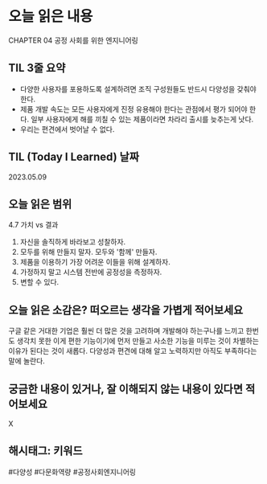 # 오늘 읽은 내용

CHAPTER 04 공정 사회를 위한 엔지니어링

## TIL 3줄 요약

- 다양한 사용자를 포용하도록 설계하려면 조직 구성원들도 반드시 다양성을 갖춰야 한다.
- 제품 개발 속도는 모든 사용자에게 진정 유용해야 한다는 관점에서 평가 되어야 한다. 일부 사용자에게 해를 끼칠 수 있는 제품이라면 차라리 출시를 늦추는게 낫다.
- 우리는 편견에서 벗어날 수 없다.

## TIL (Today I Learned) 날짜

2023.05.09

## 오늘 읽은 범위

4.7 가치 vs 결과

1. 자신을 솔직하게 바라보고 성찰하자.
2. 모두를 위해 만들지 말자. 모두와 '함께' 만들자.
3. 제품을 이용하기 가장 어려운 이들을 위해 설계하자.
4. 가정하지 말고 시스템 전반에 공정성을 측정하자.
5. 변할 수 있다.

## 오늘 읽은 소감은? 떠오르는 생각을 가볍게 적어보세요

구글 같은 거대한 기업은 훨씬 더 많은 것을 고려하며 개발해야 하는구나를 느끼고
한번도 생각치 못한 이게 편한 기능이기에 먼저 만들고 사소한 기능을 미루는 것이 차별하는 이유가 된다는 것이 새롭다.
다양성과 편견에 대해 알고 노력하지만 아직도 부족하다는 말에 놀란다.


## 궁금한 내용이 있거나, 잘 이해되지 않는 내용이 있다면 적어보세요

X

## 해시태그: 키워드

#다양성 #다문화역량 #공정사회엔지니어링